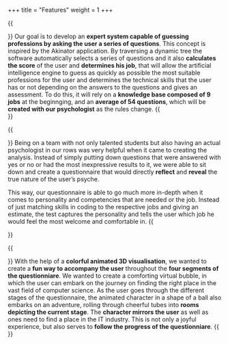 +++
title = "Features"
weight = 1
+++

{{<section title="The artificial intelligence engine">}}
Our goal is to develop an **expert system capable of guessing professions by asking the user a series of questions**. This concept is inspired by the Akinator application. By traversing a dynamic tree the software automatically selects a series of questions and it also **calculates the score** of the user and **determines his job**, that will allow the artificial intelligence engine to guess as quickly as possible the most suitable professions for the user and determines the technical skills that the user has or not depending on the answers to the questions and gives an assessment. To do this, it will rely on a **knowledge base composed of 9 jobs** at the beginnging, and an **average of 54 questions**, which will be **created with our psychologist** as the rules change.
{{</section>}}

{{<section title="Psychologically approved">}}
Being on a team with not only talented students but also having an actual psychologist in our rows was very helpful when it came to creating the analysis. Instead of simply putting down questions that were answered with yes or no or had the most inexpressive results to it, we were able to sit down and create a questionnaire that would directly **reflect** and **reveal** the true nature of the user’s psyche. 
 
This way, our questionnaire is able to go much more in-depth when it comes to personality and competencies that are needed or the job. Instead of just matching skills in coding to the respective jobs and giving an estimate, the test captures the personality and tells the user which job he would feel the most welcome and comfortable in. 
{{</section>}}

{{<section title="3D Visuals">}}
With the help of a **colorful animated 3D visualisation**, we wanted to create a **fun way to accompany the user** throughout the **four segments of the questionniare**. We wanted to create a comforting virtual bubble, in which the user can embark on the journey on finding the right place in the vast field of computer science. As the user goes through the different stages of the questionnaire, the animated character in a shape of a ball also embarks on an adventure, rolling through cheerful tubes into **rooms depicting the current stage**. The **character mirrors the user** as well as ones need to find a place in the IT industry. This is not only a joyful experience, but also serves to **follow the progress of the questionniare**.
{{</section>}}